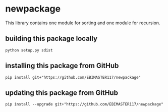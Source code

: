 # newpackage
This library contains one module for sorting and one module for recursion.

## building this package locally
`python setup.py sdist `

## installing this package from GitHub
`pip install git+"https://github.com/EBIMASTER117/newpackage"`

## updating this package from GitHub
`pip install --upgrade git+"https://github.com/EBIMASTER117/newpackage"`
